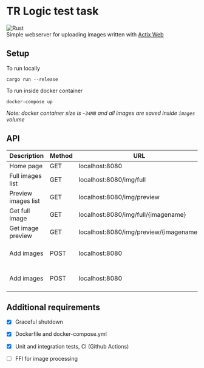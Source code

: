 # TR Logic test task
![Rust](https://github.com/ilslv/trlogic_task/workflows/Rust/badge.svg) \
Simple webserver for uploading images written with [Actix Web]([https://actix.rs/](https://actix.rs/))
## Setup
To run locally
```
cargo run --release
```
To run inside docker container
```
docker-compose up
```
*Note: docker container size is `~34MB` and all images are saved inside `images`  volume*
## API
Description | Method |  URL | Body | Response
-|-|-|-|-
Home page | GET | localhost:8080 | none | index.html
Full images list | GET | localhost:8080/img/full | none | html page
Preview images list | GET | localhost:8080/img/preview | none | html page
Get full image | GET | localhost:8080/img/full/{imagename} | none | image
Get image preview | GET | localhost:8080/img/preview/{imagename} | none | image
Add images | POST | localhost:8080 | multipart/form-data | JSON with filenames
Add images | POST | localhost:8080 | JSON with urls or base64 images | JSON with filenames
## Additional requirements
- [x] Graceful shutdown
- [x] Dockerfile and docker-compose.yml
- [x]  Unit and integration tests, CI (Github Actions)
- [ ] FFI for image processing

